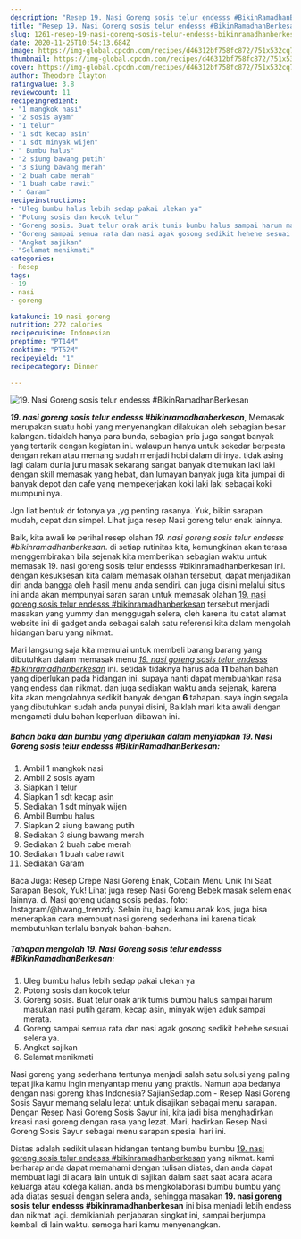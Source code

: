 ```yaml
---
description: "Resep 19. Nasi Goreng sosis telur endesss #BikinRamadhanBerkesan yang nikmat"
title: "Resep 19. Nasi Goreng sosis telur endesss #BikinRamadhanBerkesan yang nikmat"
slug: 1261-resep-19-nasi-goreng-sosis-telur-endesss-bikinramadhanberkesan-yang-nikmat
date: 2020-11-25T10:54:13.684Z
image: https://img-global.cpcdn.com/recipes/d46312bf758fc872/751x532cq70/19-nasi-goreng-sosis-telur-endesss-bikinramadhanberkesan-foto-resep-utama.jpg
thumbnail: https://img-global.cpcdn.com/recipes/d46312bf758fc872/751x532cq70/19-nasi-goreng-sosis-telur-endesss-bikinramadhanberkesan-foto-resep-utama.jpg
cover: https://img-global.cpcdn.com/recipes/d46312bf758fc872/751x532cq70/19-nasi-goreng-sosis-telur-endesss-bikinramadhanberkesan-foto-resep-utama.jpg
author: Theodore Clayton
ratingvalue: 3.8
reviewcount: 11
recipeingredient:
- "1 mangkok nasi"
- "2 sosis ayam"
- "1 telur"
- "1 sdt kecap asin"
- "1 sdt minyak wijen"
- " Bumbu halus"
- "2 siung bawang putih"
- "3 siung bawang merah"
- "2 buah cabe merah"
- "1 buah cabe rawit"
- " Garam"
recipeinstructions:
- "Uleg bumbu halus lebih sedap pakai ulekan ya"
- "Potong sosis dan kocok telur"
- "Goreng sosis. Buat telur orak arik tumis bumbu halus sampai harum masukan nasi putih garam, kecap asin, minyak wijen aduk sampai merata."
- "Goreng sampai semua rata dan nasi agak gosong sedikit hehehe sesuai selera ya."
- "Angkat sajikan"
- "Selamat menikmati"
categories:
- Resep
tags:
- 19
- nasi
- goreng

katakunci: 19 nasi goreng 
nutrition: 272 calories
recipecuisine: Indonesian
preptime: "PT14M"
cooktime: "PT52M"
recipeyield: "1"
recipecategory: Dinner

---
```



![19. Nasi Goreng sosis telur endesss #BikinRamadhanBerkesan](https://img-global.cpcdn.com/recipes/d46312bf758fc872/751x532cq70/19-nasi-goreng-sosis-telur-endesss-bikinramadhanberkesan-foto-resep-utama.jpg)

<b><i>19. nasi goreng sosis telur endesss #bikinramadhanberkesan</i></b>, Memasak merupakan suatu hobi yang menyenangkan dilakukan oleh sebagian besar kalangan. tidaklah hanya para bunda, sebagian pria juga sangat banyak yang tertarik dengan kegiatan ini. walaupun hanya untuk sekedar berpesta dengan rekan atau memang sudah menjadi hobi dalam dirinya. tidak asing lagi dalam dunia juru masak sekarang sangat banyak ditemukan laki laki dengan skill memasak yang hebat, dan lumayan banyak juga kita jumpai di banyak depot dan cafe yang mempekerjakan koki laki laki sebagai koki mumpuni nya.

Jgn liat bentuk dr fotonya ya ,yg penting rasanya. Yuk, bikin sarapan mudah, cepat dan simpel. Lihat juga resep Nasi goreng telur enak lainnya.

Baik, kita awali ke perihal resep olahan <i>19. nasi goreng sosis telur endesss #bikinramadhanberkesan</i>. di setiap rutinitas kita, kemungkinan akan terasa menggembirakan bila sejenak kita memberikan sebagian waktu untuk memasak 19. nasi goreng sosis telur endesss #bikinramadhanberkesan ini. dengan kesuksesan kita dalam memasak olahan tersebut, dapat menjadikan diri anda bangga oleh hasil menu anda sendiri. dan juga disini melalui situs ini anda akan mempunyai saran saran untuk memasak olahan <u>19. nasi goreng sosis telur endesss #bikinramadhanberkesan</u> tersebut menjadi masakan yang yummy dan menggugah selera, oleh karena itu catat alamat website ini di gadget anda sebagai salah satu referensi kita dalam mengolah hidangan baru yang nikmat.


Mari langsung saja kita memulai untuk membeli barang barang yang dibutuhkan dalam memasak menu <u><i>19. nasi goreng sosis telur endesss #bikinramadhanberkesan</i></u> ini. setidak tidaknya harus ada <b>11</b> bahan bahan yang diperlukan pada hidangan ini. supaya nanti dapat membuahkan rasa yang endess dan nikmat. dan juga sediakan waktu anda sejenak, karena kita akan mengolahnya sedikit banyak dengan <b>6</b> tahapan. saya ingin segala yang dibutuhkan sudah anda punyai disini, Baiklah mari kita awali dengan mengamati dulu bahan keperluan dibawah ini.

<!--inarticleads1-->

##### Bahan baku dan bumbu yang diperlukan dalam menyiapkan 19. Nasi Goreng sosis telur endesss #BikinRamadhanBerkesan:

1. Ambil 1 mangkok nasi
1. Ambil 2 sosis ayam
1. Siapkan 1 telur
1. Siapkan 1 sdt kecap asin
1. Sediakan 1 sdt minyak wijen
1. Ambil  Bumbu halus
1. Siapkan 2 siung bawang putih
1. Sediakan 3 siung bawang merah
1. Sediakan 2 buah cabe merah
1. Sediakan 1 buah cabe rawit
1. Sediakan  Garam


Baca Juga: Resep Crepe Nasi Goreng Enak, Cobain Menu Unik Ini Saat Sarapan Besok, Yuk! Lihat juga resep Nasi Goreng Bebek masak selem enak lainnya. d. Nasi goreng udang sosis pedas. foto: Instagram/@hwang_frenzdy. Selain itu, bagi kamu anak kos, juga bisa menerapkan cara membuat nasi goreng sederhana ini karena tidak membutuhkan terlalu banyak bahan-bahan. 

<!--inarticleads2-->

##### Tahapan mengolah 19. Nasi Goreng sosis telur endesss #BikinRamadhanBerkesan:

1. Uleg bumbu halus lebih sedap pakai ulekan ya
1. Potong sosis dan kocok telur
1. Goreng sosis. Buat telur orak arik tumis bumbu halus sampai harum masukan nasi putih garam, kecap asin, minyak wijen aduk sampai merata.
1. Goreng sampai semua rata dan nasi agak gosong sedikit hehehe sesuai selera ya.
1. Angkat sajikan
1. Selamat menikmati


Nasi goreng yang sederhana tentunya menjadi salah satu solusi yang paling tepat jika kamu ingin menyantap menu yang praktis. Namun apa bedanya dengan nasi goreng khas Indonesia? SajianSedap.com - Resep Nasi Goreng Sosis Sayur memang selalu lezat untuk disajikan sebagai menu sarapan. Dengan Resep Nasi Goreng Sosis Sayur ini, kita jadi bisa menghadirkan kreasi nasi goreng dengan rasa yang lezat. Mari, hadirkan Resep Nasi Goreng Sosis Sayur sebagai menu sarapan spesial hari ini. 

Diatas adalah sedikit ulasan hidangan tentang bumbu bumbu <u>19. nasi goreng sosis telur endesss #bikinramadhanberkesan</u> yang nikmat. kami berharap anda dapat memahami dengan tulisan diatas, dan anda dapat membuat lagi di acara lain untuk di sajikan dalam saat saat acara acara keluarga atau kolega kalian. anda bs mengkolaborasi bumbu bumbu yang ada diatas sesuai dengan selera anda, sehingga masakan <b>19. nasi goreng sosis telur endesss #bikinramadhanberkesan</b> ini bisa menjadi lebih endess dan nikmat lagi. demikianlah penjabaran singkat ini, sampai berjumpa kembali di lain waktu. semoga hari kamu menyenangkan.

